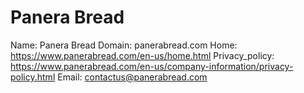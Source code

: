 
# Panera Bread

Name: Panera Bread
Domain: panerabread.com
Home: https://www.panerabread.com/en-us/home.html
Privacy_policy: https://www.panerabread.com/en-us/company-information/privacy-policy.html
Email: contactus@panerabread.com
